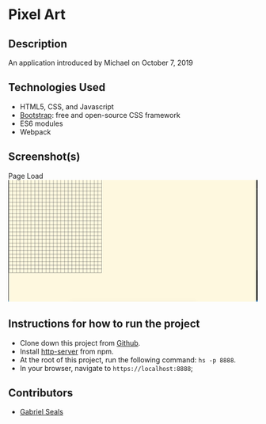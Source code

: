 # Pixel Art


## Description

An application introduced by Michael on October 7, 2019

## Technologies Used

* HTML5, CSS, and Javascript
* [Bootstrap](https://getbootstrap.com/): free and open-source CSS framework
* ES6 modules
* Webpack


## Screenshot(s)

Page Load
![Main View](https://raw.githubusercontent.com/gseals/pixel-art/master/screenshots/mainview.png)


## Instructions for how to run the project

* Clone down this project from [Github](https://github.com/gseals/pixel-art).
* Install [http-server](https://www.npmjs.com/package/http-server) from npm.
* At the root of this project, run the following command: `hs -p 8888`.
* In your browser, navigate to `https://localhost:8888`;

## Contributors

* [Gabriel Seals](https://github.com/gseals)